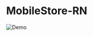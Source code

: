 # MobileStore-RN
![Demo](https://drive.google.com/file/d/1L27LYQtZtdK9c5EvUo5ofJBe0RIGYukA/view?usp=sharing)
